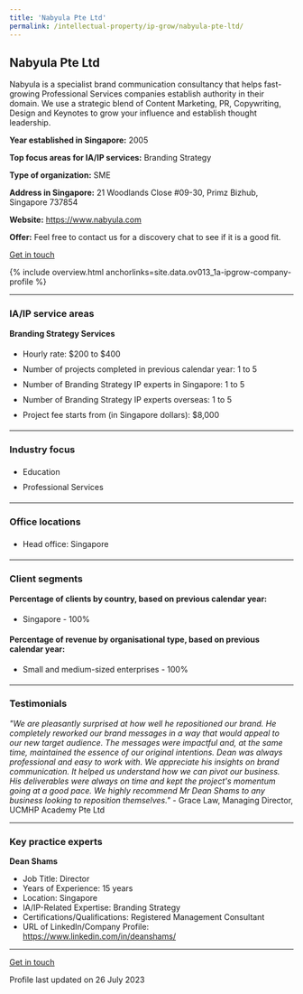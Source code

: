 ```yaml
---
title: 'Nabyula Pte Ltd'
permalink: /intellectual-property/ip-grow/nabyula-pte-ltd/
---
```


## Nabyula Pte Ltd

Nabyula is a specialist brand communication consultancy that helps fast-growing Professional Services companies establish authority in their domain. We use a strategic blend of Content Marketing, PR, Copywriting, Design and Keynotes to grow your influence and establish thought leadership.

<b>Year established in Singapore:</b> 2005

<b>Top focus areas for IA/IP services:</b> Branding Strategy

<b>Type of organization:</b> SME

<b>Address in Singapore:</b> 21 Woodlands Close #09-30, Primz Bizhub, Singapore 737854

<b>Website:</b> <a href='https://www.nabyula.com'>https://www.nabyula.com</a>

<b>Offer:</b> Feel free to contact us for a discovery chat to see if it is a good fit.

<a class='btn' href='https://form.gov.sg/648907da8976520013ecd54d' target='_blank' rel='noopener'>Get in touch</a>

{% include overview.html anchorlinks=site.data.ov013_1a-ipgrow-company-profile %}

---
<a name='ip-related-service-areas'></a>
### IA/IP service areas

**Branding Strategy Services**

<ul>
<li style='line-height: 27px; margin: 0px 0px !important'>Hourly rate:  $200 to $400</li>
<li style='line-height: 27px; margin: 0px 0px !important'>Number of projects completed in previous calendar year: 1 to 5</li>
<li style='line-height: 27px; margin: 0px 0px !important'>Number of Branding Strategy IP experts in Singapore: 1 to 5</li>
<li style='line-height: 27px; margin: 0px 0px !important'>Number of Branding Strategy IP experts overseas: 1 to 5</li>
<li style='line-height: 27px; margin: 0px 0px !important'>Project fee starts from (in Singapore dollars):  $8,000</li>
</ul>

---
<a name='industry-focus'></a>
### Industry focus

<ul><li style='line-height: 27px; margin: 0px 0px !important'> Education</li><li style='line-height: 27px; margin: 0px 0px !important'>Professional Services</li></ul>

---
<a name='office-locations'></a>
### Office locations

<ul><li style='line-height: 27px; margin: 0px 0px !important'> Head office: Singapore</li></ul>

---
<a name='client-segments'></a>
### Client segments

**Percentage of clients by country, based on previous calendar year:**

<ul><li style='line-height: 27px; margin: 0px 0px !important'> Singapore - 100%</li></ul>

**Percentage of revenue by organisational type, based on previous calendar year:**

<ul><li style='line-height: 27px; margin: 0px 0px !important'> Small and medium-sized enterprises - 100%</li></ul>

---
<a name='testimonials'></a>
### Testimonials

*"We are pleasantly surprised at how well he repositioned our brand. He completely reworked our brand messages in a way that would appeal to our new target audience. The messages were impactful and, at the same time, maintained the essence of our original intentions.   Dean was always professional and easy to work with. We appreciate his insights on brand communication. It helped us understand how we can pivot our business. His deliverables were always on time and kept the project's momentum going at a good pace.   We highly recommend Mr Dean Shams to any business looking to reposition themselves."* - Grace Law, Managing Director, UCMHP Academy Pte Ltd



---
<a name='key-practice-experts'></a>
### Key practice experts

**Dean Shams**

- Job Title: Director
- Years of Experience: 15 years
- Location: Singapore
- IA/IP-Related Expertise: Branding Strategy
- Certifications/Qualifications: Registered Management Consultant
- URL of LinkedIn/Company Profile: <a href="https://www.linkedin.com/in/deanshams/" target="_blank" rel="noopener">https://www.linkedin.com/in/deanshams/</a>

---
<p>
<a class='btn' href='https://form.gov.sg/648907da8976520013ecd54d' target='_blank' rel='noopener'>Get in touch</a>
</p>
Profile last updated on 26 July 2023
